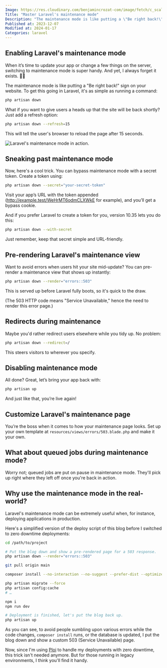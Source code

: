 ```yaml
---
Image: https://res.cloudinary.com/benjamincrozat-com/image/fetch/c_scale,f_webp,q_auto,w_1200/https://github.com/benjamincrozat/content/assets/3613731/827ff581-35ec-4cef-a704-7a0d278e6441
Title: "Master Laravel's maintenance mode"
Description: "The maintenance mode is like putting a \"Be right back!\" sign on your website. Learn how to get it going."
Published at: 2023-12-07
Modified at: 2024-01-17
Categories: laravel
---
```


## Enabling Laravel's maintenance mode

When it’s time to update your app or change a few things on the server, switching to maintenance mode is super handy. And yet, I always forget it exists. 🤦‍♂️

The maintenance mode is like putting a "Be right back!" sign on your website. To get this going in Laravel, it's as simple as running a command:

```bash
php artisan down
```

What if you want to give users a heads up that the site will be back shortly? Just add a refresh option:

```bash
php artisan down --refresh=15
```
 
This will tell the user's browser to reload the page after 15 seconds.

![Laravel's maintenance mode in action.](https://res.cloudinary.com/benjamincrozat-com/image/fetch/c_scale,f_webp,q_auto,w_1200/https://github.com/benjamincrozat/content/assets/3613731/ecb02026-0087-4201-89ca-c747c45702e9)

## Sneaking past maintenance mode

Now, here's a cool trick. You can bypass maintenance mode with a secret token. Create a token using:

```bash
php artisan down --secret="your-secret-token"
```

Visit your app’s URL with the token appended (http://example.test/WeHrMT6odmCLXWkE for example), and you’ll get a bypass cookie. 

And if you prefer Laravel to create a token for you, version 10.35 lets you do this:

```bash
php artisan down --with-secret
```

Just remember, keep that secret simple and URL-friendly.

## Pre-rendering Laravel's maintenance view

Want to avoid errors when users hit your site mid-update? You can pre-render a maintenance view that shows up instantly:

```bash
php artisan down --render="errors::503"
```

This is served up before Laravel fully boots, so it's quick to the draw.

(The 503 HTTP code means "Service Unavailable," hence the need to render this error page.)

## Redirects during maintenance

Maybe you'd rather redirect users elsewhere while you tidy up. No problem:

```bash
php artisan down --redirect=/
```

This steers visitors to wherever you specify.

## Disabling maintenance mode

All done? Great, let’s bring your app back with:

```bash
php artisan up
```

And just like that, you’re live again!

## Customize Laravel's maintenance page

You’re the boss when it comes to how your maintenance page looks. Set up your own template at `resources/views/errors/503.blade.php` and make it your own.

## What about queued jobs during maintenance mode?

Worry not; queued jobs are put on pause in maintenance mode. They'll pick up right where they left off once you're back in action.

## Why use the maintenance mode in the real-world?

Laravel's maintenance mode can be extremely useful when, for instance, deploying applications in production.

Here's a simplified version of the deploy script of this blog before I switched to zero downtime deployments:

```bash
cd /path/to/project

# Put the blog down and show a pre-rendered page for a 503 response.
php artisan down --render="errors::503"

git pull origin main

composer install --no-interaction --no-suggest --prefer-dist --optimize-autoloader

php artisan migrate --force
php artisan config:cache
# …

npm i
npm run dev

# Deployment is finished, let's put the blog back up.
php artisan up
```

As you can see, to avoid people sumbling upon various errors while the code changes, `composer install` runs, or the database is updated, I put the blog down and show a custom 503 (Service Unavailable) page.

Now, since I'm using [Ploi](/recommends/ploi) to handle my deployments with zero downtime, this trick isn't needed anymore. But for those running in legacy environments, I think you'll find it handy.
